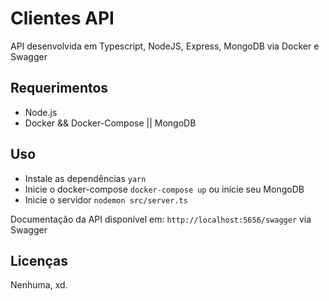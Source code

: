 # Clientes API

API desenvolvida em Typescript, NodeJS, Express, MongoDB via Docker e Swagger

## Requerimentos

-   Node.js
-   Docker && Docker-Compose || MongoDB

## Uso

-   Instale as dependências `yarn`
-   Inicie o docker-compose `docker-compose up` ou inicie seu MongoDB
-   Inicie o servidor `nodemon src/server.ts`

Documentação da API disponível em: `http://localhost:5656/swagger` via Swagger

## Licenças

Nenhuma, xd.
